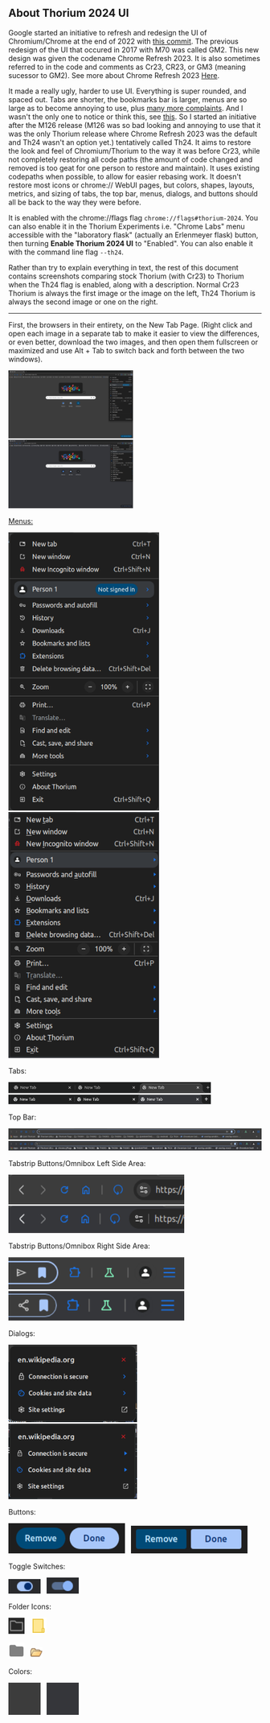 ## About Thorium 2024 UI

Google started an initiative to refresh and redesign the UI of Chromium/Chrome 
at the end of 2022 with [this commit](https://source.chromium.org/chromium/chromium/src/+/9bebadaa2a460012b124ba795587b1603bb3f6a2). 
The previous redesign of the UI that occured in 2017 with M70 was called GM2. 
This new design was given the codename Chrome Refresh 2023. It is also sometimes 
referred to in the code and comments as Cr23, CR23, or GM3 (meaning sucessor to GM2).
See more about Chrome Refresh 2023 [Here](ss).

It made a really ugly, harder to use UI. Everything is super rounded, and spaced out. 
Tabs are shorter, the bookmarks bar is larger, menus are so large as to become 
annoying to use, plus [many more complaints](https://github.com/Alex313031/thorium/releases/tag/M126.0.6478.246#readme). And I wasn't the only one to notice or think this, see [this](https://www.tomshardware.com/software/i-hate-chrome-browsers-new-design-with-a-burning-passion-heres-how-to-revert-to-the-classic-one). 
So I started an initiative after the M126 release (M126 was so 
bad looking and annoying to use that it was the only Thorium release where Chrome 
Refresh 2023 was the default and Th24 wasn't an option yet.) tentatively called Th24. 
It aims to restore the look and feel of Chromium/Thorium to the way it was before Cr23, 
while not completely restoring all code paths (the amount of code changed and removed is 
too geat for one person to restore and maintain). It uses existing codepaths when possible, 
to allow for easier rebasing work. It doesn't restore most icons or chrome:// WebUI pages, 
but colors, shapes, layouts, metrics, and sizing of tabs, the top bar, menus, dialogs, and 
buttons should all be back to the way they were before.

It is enabled with the chrome://flags flag `chrome://flags#thorium-2024`. You can also 
enable it in the Thorium Experiments i.e. "Chrome Labs" menu accessible with the 
"laboratory flask" (actually an Erlenmeyer flask) button, then turning __Enable Thorium 
2024 UI__ to "Enabled". You can also enable it with the command line flag `--th24`.

Rather than try to explain everything in text, the rest of this document contains 
screenshots comparing stock Thorium (with Cr23) to Thorium when the Th24 flag is enabled, along
with a description. Normal Cr23 Thorium is always the first image or the image on the left, 
Th24 Thorium is always the second image or one on the right.

----------------------------------------------------------------------------------------------

First, the browsers in their entirety, on the New Tab Page. (Right click and open each image in a separate tab 
to make it easier to view the differences, or even better, download the two images, and then open 
them fullscreen or maximized and use Alt + Tab to switch back and forth between the two windows).

  <img src="https://raw.githubusercontent.com/Alex313031/thorium/refs/heads/main/docs/imgs/cr23_full_browser.png" width="49.3%"> &nbsp; <img src="https://raw.githubusercontent.com/Alex313031/thorium/refs/heads/main/docs/imgs/th24_full_browser.png" width="49.3%">

<u>Menus:</u>

  <img src="https://raw.githubusercontent.com/Alex313031/thorium/refs/heads/main/docs/imgs/cr23_menu.png" width="300px"> &nbsp; <img src="https://raw.githubusercontent.com/Alex313031/thorium/refs/heads/main/docs/imgs/th24_menu.png" width="300px">

Tabs:

  <img src="https://raw.githubusercontent.com/Alex313031/thorium/refs/heads/main/docs/imgs/cr23_tabs.png" width="80%">  
  <img src="https://raw.githubusercontent.com/Alex313031/thorium/refs/heads/main/docs/imgs/th24_tabs.png" width="80%">

Top Bar:

  <img src="https://raw.githubusercontent.com/Alex313031/thorium/refs/heads/main/docs/imgs/cr23_top_bar.png" width="100%">  
  <img src="https://raw.githubusercontent.com/Alex313031/thorium/refs/heads/main/docs/imgs/th24_top_bar.png" width="100%">

Tabstrip Buttons/Omnibox Left Side Area:

  <img src="https://raw.githubusercontent.com/Alex313031/thorium/refs/heads/main/docs/imgs/cr23_left_buttons.png" width="350px"> &nbsp; <img src="https://raw.githubusercontent.com/Alex313031/thorium/refs/heads/main/docs/imgs/th24_left_buttons.png" width="350px">

Tabstrip Buttons/Omnibox Right Side Area:

  <img src="https://raw.githubusercontent.com/Alex313031/thorium/refs/heads/main/docs/imgs/cr23_right_buttons.png" width="350px"> &nbsp; <img src="https://raw.githubusercontent.com/Alex313031/thorium/refs/heads/main/docs/imgs/th24_right_buttons.png" width="350px">

Dialogs:

  <img src="https://raw.githubusercontent.com/Alex313031/thorium/refs/heads/main/docs/imgs/cr23_dialog.png" width="256px"> &nbsp; <img src="https://raw.githubusercontent.com/Alex313031/thorium/refs/heads/main/docs/imgs/th24_dialog.png" width="256px">

Buttons:

  <img src="https://raw.githubusercontent.com/Alex313031/thorium/refs/heads/main/docs/imgs/cr23_button.png" width="232px"> &nbsp; <img src="https://raw.githubusercontent.com/Alex313031/thorium/refs/heads/main/docs/imgs/th24_button.png" width="232px">

Toggle Switches:

  <img src="https://raw.githubusercontent.com/Alex313031/thorium/refs/heads/main/docs/imgs/cr23_toggle.png" width="64px"> &nbsp; <img src="https://raw.githubusercontent.com/Alex313031/thorium/refs/heads/main/docs/imgs/th24_toggle.png" width="64px">

Folder Icons:

  <img src="https://raw.githubusercontent.com/Alex313031/thorium/refs/heads/main/docs/imgs/cr23_bookmark_folder.png" width="32px"> &nbsp; <img src="https://raw.githubusercontent.com/Alex313031/thorium/refs/heads/main/docs/imgs/th24_bookmark_folder.png" width="32px">

  <img src="https://raw.githubusercontent.com/Alex313031/thorium/refs/heads/main/docs/imgs/cr23_folder.png" width="32px"> &nbsp; <img src="https://raw.githubusercontent.com/Alex313031/thorium/refs/heads/main/docs/imgs/th24_folder.png" width="24px">

Colors:

  <img src="https://raw.githubusercontent.com/Alex313031/thorium/refs/heads/main/docs/imgs/cr23_color.png" width="64px"> &nbsp; <img src="https://raw.githubusercontent.com/Alex313031/thorium/refs/heads/main/docs/imgs/th24_color.png" width="64px">
